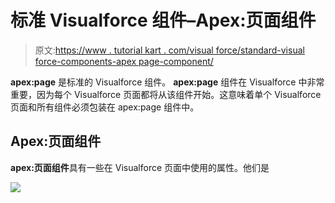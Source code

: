 # 标准 Visualforce 组件–Apex:页面组件

> 原文:[https://www . tutorial kart . com/visual force/standard-visual force-components-apex page-component/](https://www.tutorialkart.com/visualforce/standard-visualforce-components-apexpage-component/)

**apex:page** 是标准的 Visualforce 组件。 **apex:page** 组件在 Visualforce 中非常重要，因为每个 Visualforce 页面都将从该组件开始。这意味着单个 Visualforce 页面和所有组件必须包装在 apex:page 组件中。

## Apex:页面组件

**apex:页面组件**具有一些在 Visualforce 页面中使用的属性。他们是

[![](../Images/925da31b32d6bc3827932f6c8afb11bb.png)](https://www.tutorialkart.com/)